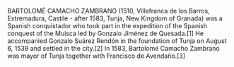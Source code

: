 BARTOLOMÉ CAMACHO ZAMBRANO (1510, Villafranca de los Barros, Extremadura, Castile - after 1583, Tunja, New Kingdom of Granada) was a Spanish conquistador who took part in the expedition of the Spanish conquest of the Muisca led by Gonzalo Jiménez de Quesada.[1] He accompanied Gonzalo Suárez Rendón in the foundation of Tunja on August 6, 1539 and settled in the city.[2] In 1583, Bartolomé Camacho Zambrano was mayor of Tunja together with Francisco de Avendaño.[3]
